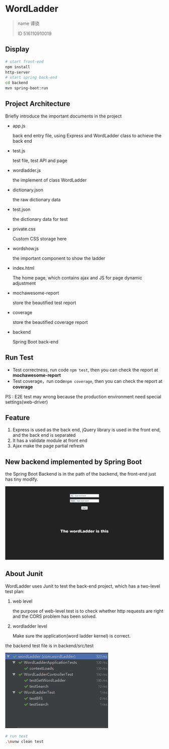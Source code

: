 # WordLadder 

> name 谭骁
>
> ID 516110910019

## Display

```bash
# start front-end
npm install 
http-server
# start spring back-end
cd backend
mvn spring-boot:run
```

## Project Architecture 

Briefly introduce the important documents in the project

- app.js

  back end entry file, using Express and WordLadder class to achieve the back end 

- test.js

  test file, test API and page

- wordladder.js

  the implement of class WordLadder

- dictionary.json

  the raw dictionary data

- test.json

  the dictionary data for test

- private.css

  Custom CSS storage here

- wordshow.js

  the important component to show the ladder

- index.html

  The home page, which contains ajax and JS for page dynamic adjustment 

- mochawesome-report

  store the beautified test report

- coverage

  store the beautified coverage report

- backend

  Spring Boot back-end

## Run Test

- Test correctness, run code `npm test`, then you can check the report at **mochawesome-report**
- Test coverage，run code`npm coverage`, then you can check the report at **coverage**

PS : E2E test may wrong because the production environment need special settings(web-driver)

## Feature

1. Express is used as the back end, jQuery library is used in the front end, and the back end is separated
2. It has a validate module at front end
3. Ajax make the page partial refresh

## New backend implemented by Spring Boot

the Spring Boot Backend is in the path of the backend, the front-end just has tiny modify.

![word](/word.gif)

## About Junit

WordLadder uses Junit to test the back-end project, which has a two-level test plan:

1. web level

   the purpose of web-level test is to check whether http requests are right and the CORS problem has been solved.

2. wordladder level

   Make sure the application(word ladder kernel) is correct.

the backend test file is in backend/src/test

![test_post](./test_post.png)

```bash
# run test
.\mvnw clean test
```